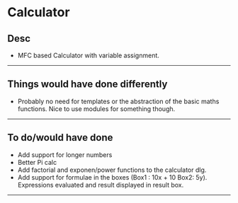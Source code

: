 # Calculator
## Desc

- MFC based Calculator with variable assignment.

---

## Things would have done differently

- Probably no need for templates or the abstraction of the basic maths functions. Nice to use modules for something though.

---

## To do/would have done

- Add support for longer numbers
- Better Pi calc
- Add factorial and exponen/power functions to the calculator dlg.
- Add support for formulae in the boxes (Box1 : 10x + 10 Box2: 5y). Expressions evaluated and result displayed in result box.

---

